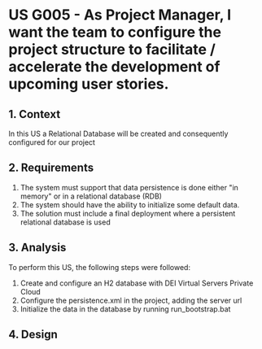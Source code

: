# US G005 - As Project Manager, I want the team to configure the project structure to facilitate / accelerate the development of upcoming user stories.

## 1. Context

In this US a Relational Database will be created and consequently configured for our project

## 2. Requirements

1. The system must support that data persistence is done either "in memory" or in a relational database (RDB)
2. The system should have the ability to initialize some default data.
3. The solution must include a final deployment where a persistent relational database is used

## 3. Analysis

To perform this US, the following steps were followed:

1. Create and configure an H2 database with DEI Virtual Servers Private Cloud
2. Configure the persistence.xml in the project, adding the server url
3. Initialize the data in the database by running run_bootstrap.bat

## 4. Design

### 4.1. Realization

```
<property name="javax.persistence.jdbc.url" value="jdbc:h2:tcp://vsgate-s2.dei.isep.ipp.pt:10747/base;MV_STORE=FALSE;AUTO_SERVER=true;"/>
```

```
@Override
    public boolean execute() {
        registerManager("manager", TestDataConstants.PASSWORD1, "Jane", "Doe Admin",
                "jane.doe@email.local");
        return true;
    }
    
  private void registerManager(final String username, final String password, final String firstName,
                                 final String lastName, final String email) {
        final Set<Role> roles = new HashSet<>();
        roles.add(BaseRoles.MANAGER);

        registerUser(username, password, firstName, lastName, email, roles);
  }
```

### 4.2. Tests

N/A

## 5. Implementation

N/A

## 6. Integration/Demonstration

In order to have access to the database in the program it is necessary to link the server url to persistence.xml

## 7. Observations

N/A